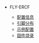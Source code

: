 * FLY-ERCF
 
  * [配置信息](/board/fly_ercf/README.md)
  * [引脚分布](/board/fly_ercf/pins.md)
  * [示例配置](/board/fly_ercf/cfg.md)
  * [固件烧录](/board/fly_ercf/flash.md)

